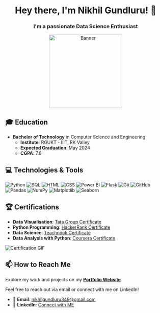 <div align="center">

  # Hey there, I'm Nikhil Gundluru! 👋

### I'm a passionate **Data Science Enthusiast**

<img src="https://camo.githubusercontent.com/7de37139d0b4c1ce40865e799b446c0e963a3dd8fb68d239707237c40604fa3d/68747470733a2f2f63646e2e6472696262626c652e636f6d2f75736572732f3733303730332f73637265656e73686f74732f363538313234332f6176656e746f2e676966" alt="Banner" height="230">

</div>

## 🎓 Education

- **Bachelor of Technology** in Computer Science and Engineering
  - **Institute**: RGUKT - IIIT, RK Valley
  - **Expected Graduation**: May 2024
  - **CGPA**: 7.6

## 💻 Technologies & Tools

![Python](https://img.shields.io/badge/-Python-000?&logo=Python) ![SQL](https://img.shields.io/badge/-SQL-000?&logo=MySQL) ![HTML](https://img.shields.io/badge/-HTML-000?&logo=HTML5)
![CSS](https://img.shields.io/badge/-CSS-000?&logo=CSS3) ![Power BI](https://img.shields.io/badge/-PowerBI-000?&logo=PowerBI) ![Flask](https://img.shields.io/badge/-Flask-000?&logo=Flask)
![Git](https://img.shields.io/badge/-Git-000?&logo=Git) ![GitHub](https://img.shields.io/badge/-GitHub-000?&logo=GitHub) ![Pandas](https://img.shields.io/badge/-Pandas-000?&logo=Pandas)
![NumPy](https://img.shields.io/badge/-NumPy-000?&logo=NumPy) ![Matplotlib](https://img.shields.io/badge/-Matplotlib-000?&logo=Matplotlib) ![Seaborn](https://img.shields.io/badge/-Seaborn-000?&logo=Seaborn)

## 🏆 Certifications

- **Data Visualisation**: [Tata Group Certificate](https://forage-uploads-prod.s3.amazonaws.com/completion-certificates/Tata/MyXvBcppsW2FkNYCX_Tata%20Group_7jcFQB73yKkWSSZjk_1719754269555_completion_certificate.pdf)
- **Python Programming**: [HackerRank Certificate](https://www.hackerrank.com/certificates/2a933b9406aa)
- **Data Science**: [Teachnook Certificate](https://drive.google.com/file/d/1xhuDKwk2gdaWQS1GjnHF4JnrnZNxlCp2/view?usp=drivesdk)
- **Data Analysis with Python**: [Coursera Certificate](https://www.coursera.org/account/accomplishments/certificate/5QGKT8F325U2)

![Certification GIF](https://yourgifurl.com/certifications.gif)

## 📫 How to Reach Me

Explore my work and projects on my [**Portfolio Website**](https://yourportfolio.com).

Feel free to reach out via email or connect with me on LinkedIn!

- 📧 **Email**: [nikhilgundluru349@gmail.com](mailto:nikhilgundluru349@gmail.com)
- 💼 **LinkedIn**: [Connect with ME](https://www.linkedin.com/in/nikhil-gundluru-0b2554206/)
